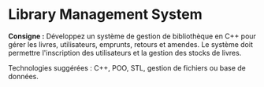 # Library Management System

**Consigne :**
Développez un système de gestion de bibliothèque en C++ pour gérer les livres, utilisateurs, emprunts, retours et amendes. Le système doit permettre l'inscription des utilisateurs et la gestion des stocks de livres.

Technologies suggérées : C++, POO, STL, gestion de fichiers ou base de données.
